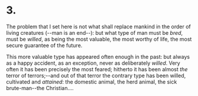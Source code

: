 # 3.

The problem that I set here is not what shall replace mankind in the
order of living creatures (--man is an end--): but what type of man must
be _bred_, must be _willed_, as being the most valuable, the most worthy
of life, the most secure guarantee of the future.

This more valuable type has appeared often enough in the past: but
always as a happy accident, as an exception, never as deliberately
_willed_. Very often it has been precisely the most feared; hitherto it
has been almost _the_ terror of terrors;--and out of that terror the
contrary type has been willed, cultivated and _attained_: the domestic
animal, the herd animal, the sick brute-man--the Christian....


